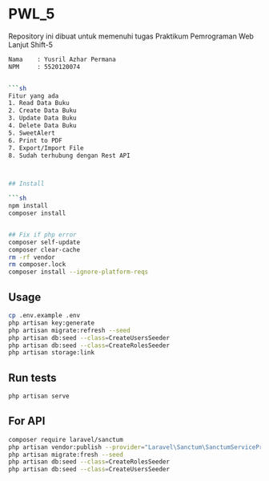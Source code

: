 ﻿# PWL_5
Repository ini dibuat untuk memenuhi tugas Praktikum Pemrograman Web Lanjut Shift-5

```sh
Nama    : Yusril Azhar Permana
NPM     : 5520120074
```
```sh

```sh
Fitur yang ada
1. Read Data Buku
2. Create Data Buku
3. Update Data Buku
4. Delete Data Buku
5. SweetAlert
6. Print to PDF
7. Export/Import File
8. Sudah terhubung dengan Rest API
```
```sh


## Install

```sh
npm install
composer install
```
```sh

## Fix if php error  
composer self-update
composer clear-cache
rm -rf vendor
rm composer.lock
composer install --ignore-platform-reqs
```
## Usage

```sh
cp .env.example .env
php artisan key:generate
php artisan migrate:refresh --seed
php artisan db:seed --class=CreateUsersSeeder
php artisan db:seed --class=CreateRolesSeeder
php artisan storage:link
```


## Run tests

```sh
php artisan serve
```

## For API
```sh
composer require laravel/sanctum
php artisan vendor:publish --provider="Laravel\Sanctum\SanctumServiceProvider"
php artisan migrate:fresh --seed
php artisan db:seed --class=CreateRolesSeeder
php artisan db:seed --class=CreateUsersSeeder
```


